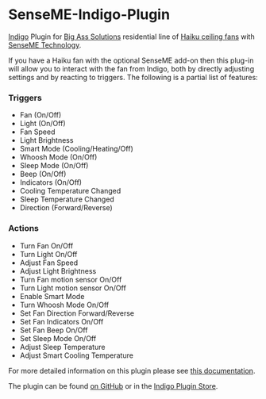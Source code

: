 # SenseME-Indigo-Plugin
[Indigo](http://www.indigodomo.com)  Plugin for [Big Ass Solutions](http://www.bigasssolutions.com/) residential line of [Haiku ceiling fans](https://www.haikuhome.com) with [SenseME Technology](https://www.haikuhome.com/senseme).

If you have a Haiku fan with the optional SenseME add-on then this plug-in will allow you to interact with the fan from Indigo, both by directly adjusting settings and by reacting to triggers. The following is a partial list of features:

### Triggers

* Fan (On/Off)
* Light (On/Off)
* Fan Speed
* Light Brightness
* Smart Mode (Cooling/Heating/Off)
* Whoosh Mode (On/Off)
* Sleep Mode (On/Off)
* Beep (On/Off)
* Indicators (On/Off)
* Cooling Temperature Changed
* Sleep Temperature Changed
* Direction (Forward/Reverse)

### Actions

* Turn Fan On/Off
* Turn Light On/Off
* Adjust Fan Speed
* Adjust Light Brightness
* Turn Fan motion sensor On/Off
* Turn Light motion sensor On/Off
* Enable Smart Mode
* Turn Whoosh Mode On/Off
* Set Fan Direction Forward/Reverse
* Set Fan Indicators On/Off
* Set Fan Beep On/Off
* Set Sleep Mode On/Off
* Adjust Sleep Temperature
* Adjust Smart Cooling Temperature

For more detailed information on this plugin please see [this documentation](http://bruce.pennypacker.org/tag/senseme-plugin/).

The plugin can be found [on GitHub](https://github.com/bpennypacker/SenseME-Indigo-Plugin/releases) or in the [Indigo Plugin Store](http://www.indigodomo.com/pluginstore/).
